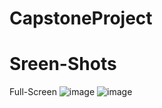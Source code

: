 # CapstoneProject

# Sreen-Shots
Full-Screen
![image](https://user-images.githubusercontent.com/54509750/138731318-7c02ca17-09bd-4d7c-a664-d3db73bd0268.png)
![image](https://user-images.githubusercontent.com/54509750/138731354-5977ac9d-92dd-48da-930f-fd4ea554ae73.png)
